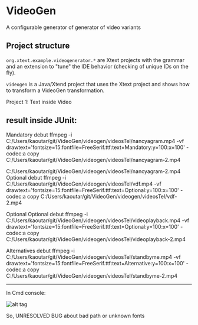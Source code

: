 # VideoGen

A configurable generator of generator of video variants 

## Project structure

`org.xtext.example.videogenerator.*` are Xtext projects with the grammar and an extension to "tune" the IDE behavior (checking of unique IDs on the fly). 

`videogen` is a Java/Xtend project that uses the Xtext project and shows how to transform a VideoGen transformation.  


Project 1: Text inside Video

result inside JUnit:
---------------------------
Mandatory
debut
ffmpeg -i C:/Users/kaoutar/git/VideoGen/videogen/videosTel/nancyagram.mp4 -vf drawtext='fontsize=15:fontfile=FreeSerif.ttf:text=Mandatory:y=100:x=100' -codec:a copy C:/Users/kaoutar/git/VideoGen/videogen/videosTel/nancyagram-2.mp4

C:/Users/kaoutar/git/VideoGen/videogen/videosTel/nancyagram-2.mp4
Optional
debut
ffmpeg -i C:/Users/kaoutar/git/VideoGen/videogen/videosTel/vdf.mp4 -vf drawtext='fontsize=15:fontfile=FreeSerif.ttf:text=Optional:y=100:x=100' -codec:a copy C:/Users/kaoutar/git/VideoGen/videogen/videosTel/vdf-2.mp4

Optional
Optional
debut
ffmpeg -i C:/Users/kaoutar/git/VideoGen/videogen/videosTel/videoplayback.mp4 -vf drawtext='fontsize=15:fontfile=FreeSerif.ttf:text=Optional:y=100:x=100' -codec:a copy C:/Users/kaoutar/git/VideoGen/videogen/videosTel/videoplayback-2.mp4

Alternatives
debut
ffmpeg -i C:/Users/kaoutar/git/VideoGen/videogen/videosTel/standbyme.mp4 -vf drawtext='fontsize=15:fontfile=FreeSerif.ttf:text=Alternative:y=100:x=100' -codec:a copy C:/Users/kaoutar/git/VideoGen/videogen/videosTel/standbyme-2.mp4

-------------------------------------------------------------------

In Cmd console:

![alt tag](videoven/videogen/textrep.PNG)

So, UNRESOLVED BUG about bad path or unknown fonts



